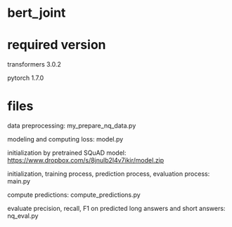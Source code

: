 # bert_joint

# required version
transformers 3.0.2

pytorch 1.7.0

# files
data preprocessing: my_prepare_nq_data.py

modeling and computing loss: model.py

initialization by pretrained SQuAD model: https://www.dropbox.com/s/8jnulb2l4v7ikir/model.zip

initialization, training process, prediction process, evaluation process: main.py

compute predictions: compute_predictions.py

evaluate precision, recall, F1 on predicted long answers and short answers: nq_eval.py

